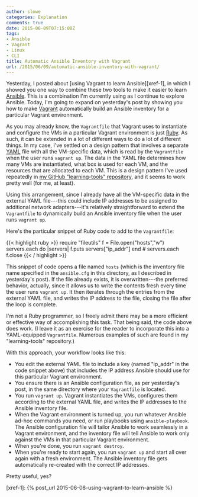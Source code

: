 ```yaml
---
author: slowe
categories: Explanation
comments: true
date: 2015-06-09T07:15:00Z
tags:
- Ansible
- Vagrant
- Linux
- CLI
title: Automatic Ansible Inventory with Vagrant
url: /2015/06/09/automatic-ansible-inventory-with-vagrant/
---
```


Yesterday, I posted about [using Vagrant to learn Ansible][xref-1], in which I showed you one way to combine these two tools to make it easier to learn [Ansible][link-1]. This is a combination I'm currently using as I continue to explore Ansible. Today, I'm going to expand on yesterday's post by showing you how to make [Vagrant][link-2] automatically build an Ansible inventory for a particular Vagrant environment.

As you may already know, the `Vagrantfile` that Vagrant uses to instantiate and configure the VMs in a particular Vagrant environment is just [Ruby][link-3]. As such, it can be extended in a lot of different ways to do a lot of different things. In my case, I've settled on a design pattern that involves a separate [YAML][link-4] file with all the VM-specific data, which is read by the `Vagrantfile` when the user runs `vagrant up`. The data in the YAML file determines how many VMs are instantiated, what box is used for each VM, and the resources that are allocated to each VM. This is a design pattern I've used repeatedly in [my GitHub "learning-tools" repository][link-5], and it seems to work pretty well (for me, at least).

Using this arrangement, since I already have all the VM-specific data in the external YAML file---this could include IP addresses to be assigned to additional network adapters---it's relatively straightforward to extend the `Vagrantfile` to dynamically build an Ansible inventory file when the user runs `vagrant up`.

Here's the particular snippet of Ruby code to add to the `Vagrantfile`:

{{< highlight ruby >}}
require "fileutils"
f = File.open("hosts","w")
servers.each do |servers|
  f.puts servers["ip_addr"]
end # servers.each
f.close
{{< / highlight >}}

This snippet of code opens a file named `hosts` (which is the inventory file name specified in the `ansible.cfg` in this directory, as I described in yesterday's post). If the file already exists, it is overwritten---the preferred behavior, actually, since it allows us to write the contents fresh every time the user runs `vagrant up`. It then iterates through the entries from the external YAML file, and writes the IP address to the file, closing the file after the loop is complete.

I'm not a Ruby programmer, so I freely admit there may be a more efficient or effective way of accomplishing this task. That being said, the code above does work. (I leave it as an exercise for the reader to incorporate this into a YAML-equipped `Vagrantfile`. Numerous examples of such are found in my "learning-tools" repository.)

With this approach, your workflow looks like this:

* You edit the external YAML file to include a key (named "ip_addr" in the code snippet above) that includes the IP address Ansible should use for this particular Vagrant environment.
* You ensure there is an Ansible configuration file, as per yesterday's post, in the same directory where your `Vagrantfile` is located.
* You run `vagrant up`. Vagrant instantiates the VMs, configures them according to the external YAML file, and writes the IP addresses to the Ansible inventory file.
* When the Vagrant environment is turned up, you run whatever Ansible ad-hoc commands you need, or run playbooks using `ansible-playbook`. The Ansible configuration file will tailor Ansible to work seamlessly in a Vagrant environment, and the inventory file will tell Ansible to work only against the VMs in that particular Vagrant environment.
* When you're done, you run `vagrant destroy`.
* When you're ready to start again, you run `vagrant up` and start all over again with a fresh environment. The Ansible inventory file gets automatically re-created with the correct IP addresses.

Pretty useful, yes?

 

[link-1]: http://www.ansible.com/home
[link-2]: https://www.vagrantup.com
[link-3]: https://www.ruby-lang.org/en/
[link-4]: http://yaml.org/
[link-5]: https://github.com/lowescott/learning-tools
[xref-1]: {% post_url 2015-06-08-using-vagrant-to-learn-ansible %}
